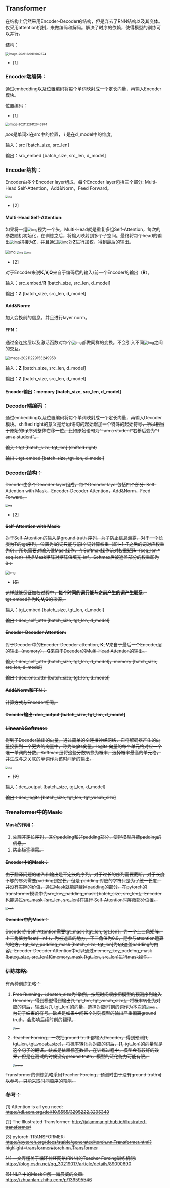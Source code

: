 ## Transformer

在结构上仍然采用Encoder-Decoder的结构，但是弃去了RNN结构以及其变体。仅采用attention机制，来做编码和解码。解决了时序的依赖，使得模型的训练可以并行。

 结构：

<img src="Transformer.assets/image-20211229111607374.png" alt="image-20211229111607374" style="zoom: 67%;" />

* [1]

### Encoder端编码：

通过embedding以及位置编码将每个单词映射成一个定长向量，再输入Encoder模块。

位置编码：

* [1]

<img src="Transformer.assets/image-20211229112046374.png" alt="image-20211229112046374" style="zoom:67%;" />

*pos*是单词xi在src中的位置， *i* 是在d_model中的维度。

输入：src [batch_size, src_len]

输出：src_embed [batch_size, src_len, d_model]

### Encoder结构：

Encoder由多个Encoder layer组成，每个Encoder layer包括三个部分: Multi-Head Self-Attention，Add&Norm，Feed Forward。

<img src="Transformer.assets/transformer_resideual_layer_norm_2.png" alt="img" style="zoom: 50%;" />

* [2]

#### Multi-Head Self-Attention:

如果将一组<img src="D:\mynote\imaginaryvirus\深度学习笔记\assets\wpsAE98.tmp.jpg" alt="img" style="zoom: 80%;" />视为一个头，Multi-Head就是重复多组Self-Attention，每次的参数随机初始化，在训练之后，将输入映射到多个子空间。最终将每个head的输出<img src="Transformer.assets/wpsED2.tmp.jpg" alt="img" style="zoom: 80%;" />拼接为**Z**，并且通过<img src="Transformer.assets/wps238F.tmp.jpg" alt="img" style="zoom:80%;" />对**Z**进行加权，得到最后的输出。

<img src="Transformer.assets/wpsAE9A.tmp.jpg" alt="img" style="zoom:80%;" />

<img src="Transformer.assets/transformer_multi-headed_self-attention-recap.png" alt="img" style="zoom: 50%;" />

<img src="Transformer.assets/transformer_attention_heads_weight_matrix_o.png" alt="img" style="zoom: 50%;" />

* [2]

对于Encoder来说**K,V,Q**来自于编码后的输入/前一个Encoder的输出（**R**）。

输入：src_embed/**R** [batch_size, src_len, d_model]

输出：**Z** [batch_size, src_len, d_model]

#### Add&Norm:

加入变换前的信息。并且进行layer norm。

#### FFN：

通过全连接层以及激活函数对每个<img src="Transformer.assets/wpsDDAF.tmp.jpg" alt="img" style="zoom:80%;" />都做同样的变换。不会引入不同<img src="Transformer.assets/wpsDDB0.tmp.jpg" alt="img" style="zoom:80%;" />之间的交互。

<img src="Transformer.assets/image-20211229153249958.png" alt="image-20211229153249958" style="zoom:80%;" />

输入：**Z** [batch_size, src_len, d_model]

输出：**Z** [batch_size, src_len, d_model]

#### Encoder输出：**memory** [batch_size, src_len, d_model]

### Decoder端编码：

通过embedding以及位置编码将每个单词映射成一个定长向量，再输入Decoder模块。shifted right的意义是给tgt语句的起始增加一个特殊的起始符号<s>，所以相当于原始的tgt序列整体右移一位。比如原始语句为“I am a student”右移后变为“<s> I am a student”。

输入：tgt [batch_size, tgt_len] (shifted right)

输出：tgt_embed [batch_size, tgt_len, d_model]

### Decoder结构：

Decoder由多个Decoder layer组成，每个Decoder layer包括四个部分: Self-Attention with Mask，Encoder-Decoder Attention，Add&Norm，Feed Forward。

<img src="Transformer.assets/transformer_resideual_layer_norm_3-16413899237699.png" alt="img" style="zoom: 50%;" />

* [2]

#### Self-Attention with Mask: 

对于Self-Attention的输入是ground truth 序列，为了防止信息泄露，对于一个长度为T的tgt序列，位置为i的词只能与前i个词计算权重（即i+1~T之后的词对应权重为0）。所以需要对输入做Mask操作，在Softmax操作前对权重矩阵（seq_len * seq_len）根据Mask矩阵对矩阵值填充-inf，Softmax后被遮盖部分的权重即为0：

<img src="Transformer.assets/v2-fe2972a408f2b5f08144bbc885b2f825_720w-16413899177645.jpg" alt="img" style="zoom:80%;" />

* [5]

这样就能保证加权过程中，**每个时间的词只能与之前产生的词产生联系**。tgt_embed作为**K,V,Q**的来源。

输入：tgt_embed [batch_size, tgt_len, d_model]

输出：dec_self_attn [batch_size, tgt_len, d_model]

#### Encoder-Decoder Attention:

对于Decoder中的Encoder-Decoder attention, **K, V**来自于最后一个Encoder层的输出（memory），**Q**来自于Decoder的Multi-Head Attention的输出。

输入：dec_self_attn [batch_size, tgt_len, d_model]，memory [batch_size, src_len, d_model]

输出：dec_enc_attn [batch_size, tgt_len, d_model]

#### Add&Norm和FFN：

计算方式与Encoder相同。

#### Decoder输出: dec_output [batch_size, tgt_len, d_model]

### Linear&Softmax:

得到了Decoder输出的向量，通过简单的全连接神经网络，它将解码器产生的向量投影到一个更大的向量中，称为logits向量。logits 向量的每个单元格对应一个唯一单词的分数。Softmax 层将这些分数转换为概率，选择概率最高的单元格，并生成与之关联的单词作为该时间步的输出。

<img src="Transformer.assets/transformer_decoder_output_softmax-16413899063573.png" alt="img" style="zoom: 50%;" />

* [2]

输入：dec_output [batch_size, tgt_len, d_model]

输出：dec_logits [batch_size, tgt_len, tgt_vocab_size]

### Transformer中的Mask:

#### Mask的作用：

1. 处理非定长序列，区分padding和非padding部分，使得模型屏蔽padding的信息。
2. 防止标签泄露。

#### Encoder中的Mask：

由于翻译问题的输入和输出是不定长的序列，对于过长的序列需要截断，对于长度不够的序列需要padding到定长。但是 padding 对应的字符只是为了统一长度，并没有实际的价值，通过Mask就能屏蔽掉padding的部分。在pytorch的transformer模块中为src_key_padding_mask [batch_size, src_len]。Encoder也能通过src_mask [src_len, src_len]在进行 Self-Attention时屏蔽部分位置。

<img src="Transformer.assets/mask-16407462965987.png" alt="mask" style="zoom: 50%;" />

#### Decoder中的Mask：

Decoder的Self-Attention需要tgt_mask [tgt_len, tgt_len]，为一个上三角矩阵，上三角值为float('-inf')，为被遮盖的地方，下三角值为0.0，是参与attention运算的地方。tgt_key_padding_mask [batch_size, tgt_len]为tgt遮盖padding的内容。Encoder-Decoder Attention中可以通过memory_key_padding_mask [batcg_size, src_len]和memory_mask [tgt_len, src_len]进行mask操作。

### 训练策略:

有两种训练策略：

1. Free Running，以batch_size为1举例，按照时间顺序把模型的预测序列输入Decoder，得到模型得到输出[1, tgt_len, tgt_vocab_size]。将概率转化为对应的词后，输出为[1, tgt_len]的向量，选择对应i时刻的词作为本次的<img src="Transformer.assets/wpsD8FD.tmp.jpg" alt="img" style="zoom:67%;" /> 。</s>为句子结束的符号。缺点是如果中间某个时刻模型的输出严重偏离ground truth，会影响后续时刻的翻译。

   <img src="Transformer.assets/free-16407662616389.png" alt="free" style="zoom:50%;" />

2. Teacher Forcing，一次把ground truth都输入Decoder。得到预测[1, tgt_len, tgt_vocab_size]，将概率转化为对应的词后，[1, tgt_len]的向量就是这个句子的翻译。缺点是依赖标签数据，在训练过程中，模型会有较好的效果，但是在测试的时候没有ground truth，模型的泛化能力可能有限。

   <img src="Transformer.assets/tearcer.png" alt="tearcer" style="zoom:50%;" />

Transformer的训练策略采用Teacher Forcing，预测时由于没有ground truth可以参考，只能采取时间顺序的预测。

### 参考：

[1] Attention is all you need: https://dl.acm.org/doi/10.5555/3295222.3295349 

[2] The Illustrated Transformer: http://jalammar.github.io/illustrated-transformer/ 

[3] pytorch-TRANSFORMER: https://pytorch.org/docs/stable/generated/torch.nn.Transformer.html?highlight=transformer#torch.nn.Transformer 

[4] 一文弄懂关于循环神经网络(RNN)的Teacher Forcing训练机制: https://blog.csdn.net/qq_30219017/article/details/89090690 

[5] NLP 中的Mask全解 - 海晨威的文章: https://zhuanlan.zhihu.com/p/139595546 



